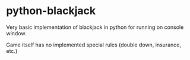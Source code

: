 # python-blackjack
Very basic implementation of blackjack in python for running on console window.

Game itself has no implemented special rules (double down, insurance, etc.)

